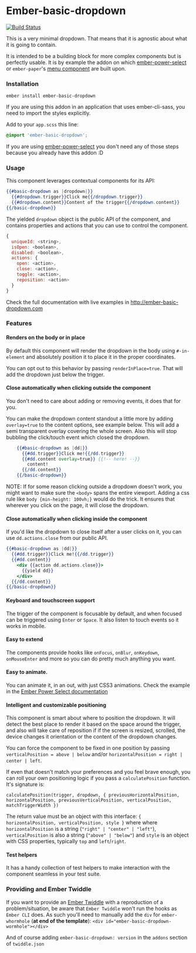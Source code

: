 # Ember-basic-dropdown

[![Build Status](https://travis-ci.org/cibernox/ember-basic-dropdown.svg?branch=master)](https://travis-ci.org/cibernox/ember-basic-dropdown)

This is a very minimal dropdown. That means that it is agnostic about what it is going to contain.

It is intended to be a building block for more complex components but is perfectly usable. It is
by example the addon on which [ember-power-select](https://www.ember-power-select.com)
or `ember-paper`'s [menu component](http://miguelcobain.github.io/ember-paper/#/components/menu) are built upon.


### Installation

```
ember install ember-basic-dropdown
```

If you are using this addon in an application that uses ember-cli-sass, you need to import the
styles explicitly.

Add to your `app.scss` this line:

```scss
@import 'ember-basic-dropdown';
```

If you are using [ember-power-select](https://github.com/cibernox/ember-power-select) you don't need
any of those steps because you already have this addon :D

### Usage

This component leverages contextual components for its API:

```hbs
{{#basic-dropdown as |dropdown|}}
  {{#dropdown.trigger}}Click me{{/dropdown.trigger}}
  {{#dropdown.content}}Content of the trigger{{/dropdown.content}}
{{/basic-dropdown}}
```

The yielded `dropdown` object is the public API of the component, and contains
properties and actions that you can use to control the component.

```js
{
  uniqueId: <string>,
  isOpen: <boolean>,
  disabled: <boolean>,
  actions: {
    open: <action>,
    close: <action>,
    toggle: <action>,
    reposition: <action>
  }
}
```

Check the full documentation with live examples in http://ember-basic-dropdown.com

### Features

#### Renders on the body or in place

By default this component will render the dropdown in the body using `#-in-element` and absolutely
position it to place it in the proper coordinates.

You can opt out to this behavior by passing `renderInPlace=true`. That will add the dropdown just
below the trigger.

#### Close automatically when clicking outside the component

You don't need to care about adding or removing events, it does that for you.

You can make the dropdown content standout a little more by adding `overlay=true` to the content options, see example below. This will add a semi transparent overlay covering the whole screen. Also this will stop bubbling the click/touch event which closed the dropdown.

```hbs
    {{#basic-dropdown as |dd|}}
      {{#dd.trigger}}Click me!{{/dd.trigger}}
      {{#dd.content overlay=true}} {{!-- here! --}}
        content!
      {{/dd.content}}
    {{/basic-dropdown}}
```

NOTE: If for some reason clicking outside a dropdown doesn't work, you might want to make sure the `<body>` spans the entire viewport. Adding a css rule like `body {min-height: 100vh;}` would do the trick. It ensures that wherever you click on the page, it will close the dropdown.

#### Close automatically when clicking inside the component
If you'd like the dropdown to close itself after a user clicks on it, you can use `dd.actions.close` from our public API.

```hbs
{{#basic-dropdown as |dd|}}
  {{#dd.trigger}}Click me!{{/dd.trigger}}
  {{#dd.content}}
    <div {{action dd.actions.close}}>
      {{yield dd}}
    </div>
  {{/dd.content}}
{{/basic-dropdown}}
```

#### Keyboard and touchscreen support

The trigger of the component is focusable by default, and when focused can be triggered using `Enter` or `Space`.
It also listen to touch events so it works in mobile.

#### Easy to extend

The components provide hooks like `onFocus`, `onBlur`, `onKeydown`, `onMouseEnter` and more so
you can do pretty much anything you want.

#### Easy to animate.

You can animate it, in an out, with just CSS3 animations.
Check the example in the [Ember Power Select documentation](http://www.ember-power-select.com/cookbook/css-animations)

#### Intelligent and customizable positioning

This component is smart about where to position the dropdown. It will detect the best place to render
it based on the space around the trigger, and also will take care of reposition if if the screen is
resized, scrolled, the device changes it orientation or the content of the dropdown changes.

You can force the component to be fixed in one position by passing `verticalPosition = above | below` and/or `horizontalPosition = right | center | left`.

If even that doesn't match your preferences and you feel brave enough, you can roll your own positioning logic if you pass a `calculatePosition`
function. It's signature is:
```
calculatePosition(trigger, dropdown, { previousHorizontalPosition, horizontalPosition, previousVerticalPosition, verticalPosition, matchTriggerWidth })
```
The return value must be an object with this interface: `{ horizontalPosition, verticalPosition, style }` where
where `horizontalPosition` is a string (`"right" | "center" | "left"`), `verticalPosition` is also a string
(`"above" | "below"`) and `style` is an object with CSS properties, typically `top` and `left`/`right`.

#### Test helpers

It has a handy collection of test helpers to make interaction with the component seamless in your
test suite.

### Providing and Ember Twiddle

If you want to provide an [Ember Twiddle](http://www.ember-twiddle.com) with a reproduction of a problem/situation, be aware that `Ember Twiddle` won't run the hooks as `Ember CLI` does. As such you'll need to manually add the `div` for `ember-whormhole` (**at end of the template**):
`<div id="ember-basic-dropdown-wormhole"></div>`

And of course adding `ember-basic-dropdown: version` in the `addons` section of `twiddle.json`


